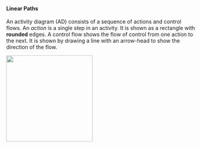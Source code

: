 <link rel="stylesheet" href="{{baseUrl}}/css/textbook.css">

<div class="website-content">

#### Linear Paths

<div id="main">

An activity diagram (AD) consists of a sequence of actions and control flows. An _action_ is a single step in an activity. It is shown as a rectangle with **rounded** edges. A control flow shows the flow of control from one action to the next. It is shown by drawing a line with an arrow-head to show the direction of the flow.

<img src="{{baseUrl}}/uml/activityDiagrams/basicNotations/linearPaths/images/diagram.png" height="230" />
<p/>

</div>
</div>
